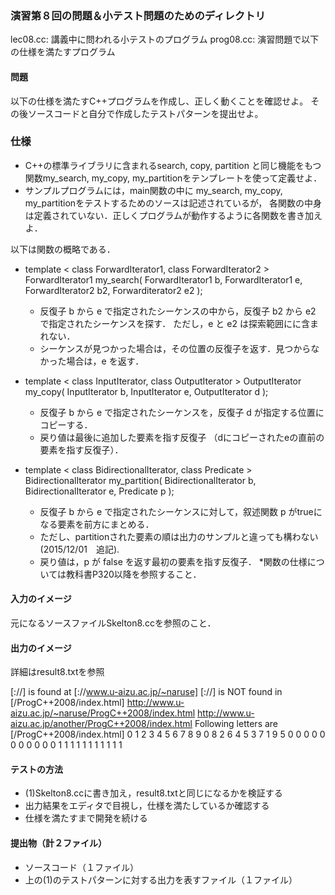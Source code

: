 ### 演習第８回の問題＆小テスト問題のためのディレクトリ

lec08.cc: 講義中に問われる小テストのプログラム
prog08.cc: 演習問題で以下の仕様を満たすプログラム

#### 問題
以下の仕様を満たすC++プログラムを作成し、正しく動くことを確認せよ。
その後ソースコードと自分で作成したテストパターンを提出せよ。

### 仕様
* C++の標準ライブラリに含まれるsearch, copy, partition と同じ機能をもつ関数my_search, my_copy, my_partitionをテンプレートを使って定義せよ．
* サンプルプログラムには，main関数の中に my_search, my_copy, my_partitionをテストするためのソースは記述されているが，
各関数の中身は定義されていない．正しくプログラムが動作するように各関数を書き加えよ．

以下は関数の概略である．
* template < class ForwardIterator1, class ForwardIterator2 > 
ForwardIterator1 my_search( ForwardIterator1 b, ForwardIterator1 e, ForwardIterator2 b2, Forwarditerator2 e2 );
	* 反復子 b から e で指定されたシーケンスの中から，反復子 b2 から e2 で指定されたシーケンスを探す． ただし，e と e2 は探索範囲にに含まれない．
	* シーケンスが見つかった場合は，その位置の反復子を返す．見つからなかった場合は，e を返す．

* template < class InputIterator, class OutputIterator > 
OutputIterator my_copy( InputIterator b, InputIterator e, OutputIterator d );
	* 反復子 b から e で指定されたシーケンスを，反復子 d が指定する位置にコピーする．
	* 戻り値は最後に追加した要素を指す反復子 （dにコピーされたeの直前の要素を指す反復子）．

* template < class BidirectionalIterator, class Predicate > 
BidirectionalIterator my_partition( BidirectionalIterator b, BidirectionalIterator e, Predicate p );
	* 反復子 b から e で指定されたシーケンスに対して，叙述関数 p がtrueになる要素を前方にまとめる．
	* ただし、partitionされた要素の順は出力のサンプルと違っても構わない(2015/12/01　追記).
	* 戻り値は，p が false を返す最初の要素を指す反復子．
*関数の仕様については教科書P320以降を参照すること．

#### 入力のイメージ
元になるソースファイルSkelton8.ccを参照のこと．

#### 出力のイメージ
詳細はresult8.txtを参照

[://] is found at [://www.u-aizu.ac.jp/~naruse]
[://] is NOT found in [/ProgC++2008/index.html]
http://www.u-aizu.ac.jp/~naruse/ProgC++2008/index.html
http://www.u-aizu.ac.jp/another/ProgC++2008/index.html
Following letters are [/ProgC++2008/index.html]
0 1 2 3 4 5 6 7 8 9 
0 8 2 6 4 5 3 7 1 9 
5
0 0 0 0 0 0 0 0 0 0 
0
1 1 1 1 1 1 1 1 1 1 
1

#### テストの方法
* (1)Skelton8.ccに書き加え，result8.txtと同じになるかを検証する
* 出力結果をエディタで目視し，仕様を満たしているか確認する
* 仕様を満たすまで開発を続ける

#### 提出物（計２ファイル）
* ソースコード（１ファイル）
* 上の(1)のテストパターンに対する出力を表すファイル（１ファイル）
